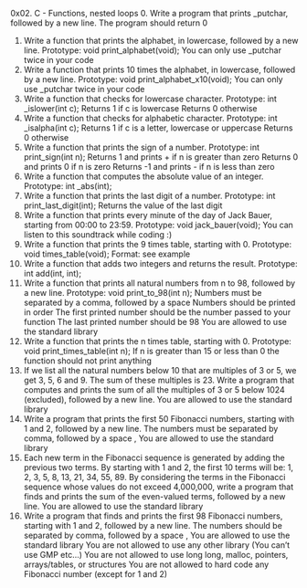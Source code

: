 0x02. C - Functions, nested loops
0. Write a program that prints _putchar, followed by a new line.
	The program should return 0
1. Write a function that prints the alphabet, in lowercase, followed by a new line.
	Prototype: void print_alphabet(void);
	You can only use _putchar twice in your code
2. Write a function that prints 10 times the alphabet, in lowercase, followed by a new line.
	Prototype: void print_alphabet_x10(void);
	You can only use _putchar twice in your code
3. Write a function that checks for lowercase character.
	Prototype: int _islower(int c);
	Returns 1 if c is lowercase
	Returns 0 otherwise
4. Write a function that checks for alphabetic character.
	Prototype: int _isalpha(int c);
	Returns 1 if c is a letter, lowercase or uppercase
	Returns 0 otherwise
5. Write a function that prints the sign of a number.
	Prototype: int print_sign(int n);
	Returns 1 and prints + if n is greater than zero
	Returns 0 and prints 0 if n is zero
	Returns -1 and prints - if n is less than zero
6. Write a function that computes the absolute value of an integer.
	Prototype: int _abs(int);
7. Write a function that prints the last digit of a number.
	Prototype: int print_last_digit(int);
	Returns the value of the last digit
8. Write a function that prints every minute of the day of Jack Bauer, starting from 00:00 to 23:59.
	Prototype: void jack_bauer(void);
	You can listen to this soundtrack while coding :)
9. Write a function that prints the 9 times table, starting with 0.
	Prototype: void times_table(void);
	Format: see example
10. Write a function that adds two integers and returns the result.
	Prototype: int add(int, int);
11. Write a function that prints all natural numbers from n to 98, followed by a new line.
	Prototype: void print_to_98(int n);
	Numbers must be separated by a comma, followed by a space
	Numbers should be printed in order
	The first printed number should be the number passed to your function
	The last printed number should be 98
	You are allowed to use the standard library
12. Write a function that prints the n times table, starting with 0.
	Prototype: void print_times_table(int n);
	If n is greater than 15 or less than 0 the function should not print anything
13. If we list all the natural numbers below 10 that are multiples of 3 or 5, we get 3, 5, 6 and 9. The sum of these multiples is 23. Write a program that computes and prints the sum of all the multiples of 3 or 5 below 1024 (excluded), followed by a new line.
	You are allowed to use the standard library
14. Write a program that prints the first 50 Fibonacci numbers, starting with 1 and 2, followed by a new line.
	The numbers must be separated by comma, followed by a space , 
	You are allowed to use the standard library
15. Each new term in the Fibonacci sequence is generated by adding the previous two terms. By starting with 1 and 2, the first 10 terms will be: 1, 2, 3, 5, 8, 13, 21, 34, 55, 89. By considering the terms in the Fibonacci sequence whose values do not exceed 4,000,000, write a program that finds and prints the sum of the even-valued terms, followed by a new line.
	You are allowed to use the standard library
16. Write a program that finds and prints the first 98 Fibonacci numbers, starting with 1 and 2, followed by a new line.
	The numbers should be separated by comma, followed by a space ,
	You are allowed to use the standard library
	You are not allowed to use any other library (You can’t use GMP etc…)
	You are not allowed to use long long, malloc, pointers, arrays/tables, or structures
	You are not allowed to hard code any Fibonacci number (except for 1 and 2)
